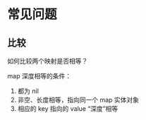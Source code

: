 # 常见问题

## 比较

<div class="ask">如何比较两个映射是否相等？</div>

map 深度相等的条件：

1. 都为 nil
2. 非空、长度相等，指向同一个 map 实体对象
3. 相应的 key 指向的 value “深度”相等
